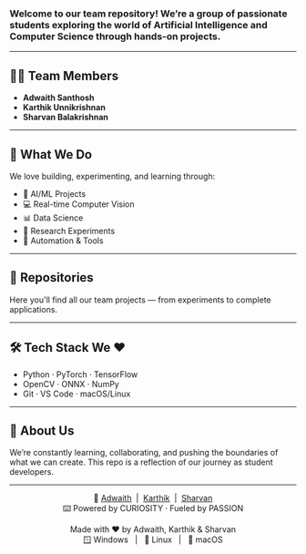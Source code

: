 ### Welcome to our team repository! We’re a group of passionate students exploring the world of **Artificial Intelligence** and **Computer Science** through hands-on projects.

---

## 👨‍💻 Team Members

- **Adwaith Santhosh**
- **Karthik Unnikrishnan**
- **Sharvan Balakrishnan**

---

## 🚀 What We Do

We love building, experimenting, and learning through:

- 🧠 AI/ML Projects  
- 💻 Real-time Computer Vision  
- 📊 Data Science  
- 🧪 Research Experiments  
- 🤖 Automation & Tools

---

## 📂 Repositories

Here you'll find all our team projects — from experiments to complete applications.

---

## 🛠️ Tech Stack We ❤️

- Python · PyTorch · TensorFlow  
- OpenCV · ONNX · NumPy  
- Git · VS Code · macOS/Linux

---

## 🌱 About Us

We’re constantly learning, collaborating, and pushing the boundaries of what we can create. This repo is a reflection of our journey as student developers.

---
<p align="center">
  🔗 <a href="https://tinyurl.com/adwaith-ln">Adwaith</a> &nbsp;|&nbsp;
  <a href="https://tinyurl.com/karthik-ln">Karthik</a> &nbsp;|&nbsp;
  <a href="https://tinyurl.com/shravan-ln">Sharvan</a><br>
  ⌨️ Powered by CURIOSITY · Fueled by PASSION<br>
</p>
<p align="center">
  Made with ❤️ by Adwaith, Karthik & Sharvan <br>
  🪟 Windows &nbsp; | &nbsp; 🐧 Linux &nbsp; | &nbsp; 🍎 macOS <br>
  
</p>
